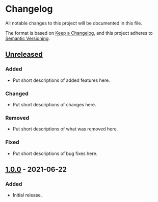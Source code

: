 # Changelog
All notable changes to this project will be documented in this file.

The format is based on [Keep a Changelog](https://keepachangelog.com/en/1.0.0/),
and this project adheres to [Semantic Versioning](https://semver.org/spec/v2.0.0.html).

## [Unreleased]
### Added
- Put short descriptions of added features here.

### Changed
- Put short descriptions of changes here.

### Removed
- Put short descriptions of what was removed here.

### Fixed
- Put short descriptions of bug fixes here.

## [1.0.0] - 2021-06-22
### Added
- Initial release.

[Unreleased]: https://cee-gitlab.sandia.gov/cloudaerosols/cftrack/-/tree/develop
[1.0.0]: https://cee-gitlab.sandia.gov/cloudaerosols/cftrack/-/tree/1.0.0
